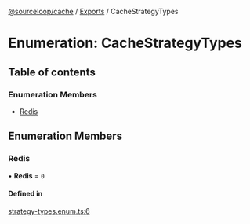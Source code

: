 [@sourceloop/cache](../README.md) / [Exports](../modules.md) / CacheStrategyTypes

# Enumeration: CacheStrategyTypes

## Table of contents

### Enumeration Members

- [Redis](CacheStrategyTypes.md#redis)

## Enumeration Members

### Redis

• **Redis** = ``0``

#### Defined in

[strategy-types.enum.ts:6](https://github.com/sourcefuse/loopback4-microservice-catalog/blob/68ec38a2a/packages/cache/src/strategy-types.enum.ts#L6)
